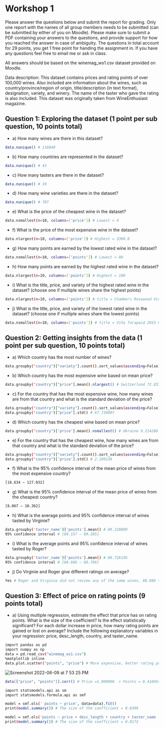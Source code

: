 # Workshop 1

Please answer the questions below and submit the report for grading. Only one report with the names of all
group members needs to be submitted (can be submitted by either of you on Moodle). Please make sure to
submit a PDF containing your answers to the questions, and provide support for how you reached the answer in
case of ambiguity. The questions in total account for 29 points, you get 1 free point for handing the assignment
in. If you have any questions feel free to email me or ask in class.

All answers should be based on the winemag_ws1.csv dataset provided on Moodle.

Data description: This dataset contains prices and rating points of over 100,000 wines. Also included are
information about the wines, such as country/province/region of origin, title/description (in text format),
designation, variety, and winery. The name of the taster who gave the rating is also included. This dataset was
originally taken from WineEnthusiast magazine.

## Question 1: Exploring the dataset (1 point per sub question, 10 points total)

- a) How many wines are there in this dataset?

```bash
data.nunique() # 118840
```

- b) How many countries are represented in the dataset?

```bash
data.nunique() # 43
```

- c) How many tasters are there in the dataset?

```bash
data.nunique() # 19
```

- d) How many wine varieties are there in the dataset?

```bash
data.nunique() # 707
```

- e) What is the price of the cheapest wine in the dataset?

```bash
data.nsmallest(n=10, columns=['price']) # Lowest = 4
```

- f) What is the price of the most expensive wine in the dataset?

```bash
data.nlargest(n=10, columns=['price']) # Highest = 3300.0	
```

- g) How many points are earned by the lowest rated wine in the dataset?

```bash
data.nsmallest(n=10, columns=['points']) # Lowest = 80
```

- h) How many points are earned by the highest rated wine in the dataset?

```bash
data.nlargest(n=10, columns=['points']) # Highest = 100
```

- i) What is the title, price, and variety of the highest rated wine in the dataset? (choose one if multiple
wines share the highest points)

```bash
data.nlargest(n=10, columns=['points']) # title = Chambers Rosewood Vineyards NV Rare Muscat, price = 350.0, variety = Muscat
```

- j) What is the title, price, and variety of the lowest rated wine in the dataset? (choose one if multiple wines
share the lowest points)

```bash
data.nsmallest(n=10, columns=['points']) # title = Viña Tarapacá 2015 Gran Reserva Chardonnay, price = 9.0, variety = Chardonnay
```

##  Question 2: Getting insights from the data (1 point per sub question, 10 points total)

- a) Which country has the most number of wines?

```bash
data.groupby("country")["variety"].count().sort_values(ascending=False) # US 
```

- b) Which country has the most expensive wine based on mean price?

```bash
data.groupby("country")["price"].mean().nlargest() # Switzerland 72.833333  
```

- c) For the country that has the most expensive wine, how many wines are from that country and what is the
standard deviation of the price?

```bash
data.groupby("country")["variety"].count().sort_values(ascending=False) # 6
data.groupby("country")["price"].std() # 67.736007
```

- d) Which country has the cheapest wine based on mean price?

```bash
data.groupby("country")['price'].mean().nsmallest() # Ukraine 9.214286
```

- e) For the country that has the cheapest wine, how many wines are from that country and what is the
standard deviation of the price?

```bash
data.groupby("country")["variety"].count().sort_values(ascending=False) # 14
data.groupby("country")['price'].std() # 2.190138
```

- f) What is the 95% confidence interval of the mean price of wines from the most expensive country?

```bash
[18.634 – 127.032]
```

- g) What is the 95% confidence interval of the mean price of wines from the cheapest country?

```bash
[8.067 – 10.362]
```

- h) What is the average points and 95% confidence interval of wines tasted by Virginie?

```bash
data.groupby('taster_name')['points'].mean() # 89.220890
95% confidence interval # [89.157 – 89.285]
```

- i) What is the average points and 95% confidence interval of wines tasted by Roger?

```bash
data.groupby('taster_name')['points'].mean() # 88.726156
95% confidence interval # [88.686 – 88.766]
```

- j) Do Virginie and Roger give different ratings on average?

```bash
Yes # Roger and Virginie did not review any of the same wines, 88.686 < 89.157
```

## Question 3: Effect of price on rating points (9 points total)

- a) Using multiple regression, estimate the effect that price has on rating points. What is the size of the
coefficient? Is the effect statistically significant? For each dollar increase in price, how many rating
points are gained or lost on average? Include the following explanatory variables in your regression:
price, desc_length, country, and taster_name.

```bash
import pandas as pd
import numpy as np
data = pd.read_csv("winemag_ws1.csv")
%matplotlib inline
data.plot.scatter("points", "price") # More expensive, better rating points
```

![Screenshot 2022-06-09 at 7 53 25 PM](https://user-images.githubusercontent.com/96379191/172840989-33fd632f-025d-4954-b7e7-85fe8fab03f2.png)


```bash
data[["price", "points"]].corr() # Price =1.000000	> Points = 0.416954
```

```bash
import statsmodels.api as sm
import statsmodels.formula.api as smf

model = smf.ols(' points ~ price', data=data).fit()
print(model.summary()) # The size of the coefficient = 0.0309
```

```bash
model = smf.ols('points ~ price + desc_length + country + taster_name ', data=data).fit()
print(model.summary()) # The size of the coefficient = 0.0172
```

